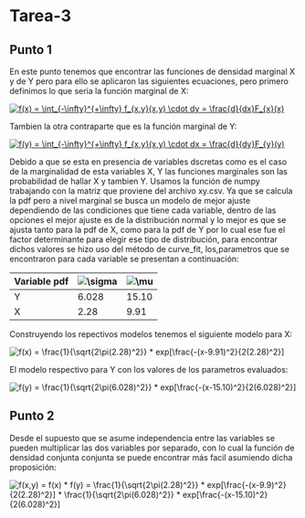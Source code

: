 # Tarea-3
## Punto 1
En este punto tenemos que encontrar las funciones de densidad marginal X y de Y pero para ello se aplicaron las siguientes ecuaciones, pero 
primero definimos lo que seria la función marginal de X: 

<a href="https://www.codecogs.com/eqnedit.php?latex=f(x)&space;=&space;\int_{-\infty}^{&plus;\infty}&space;f_{x,y}(x,y)&space;\cdot&space;dy&space;=&space;\frac{d}{dx}F_{x}(x)" target="_blank"><img src="https://latex.codecogs.com/svg.latex?f(x)&space;=&space;\int_{-\infty}^{&plus;\infty}&space;f_{x,y}(x,y)&space;\cdot&space;dy&space;=&space;\frac{d}{dx}F_{x}(x)" title="f(x) = \int_{-\infty}^{+\infty} f_{x,y}(x,y) \cdot dy = \frac{d}{dx}F_{x}(x)" /></a> 

Tambien la otra contraparte que es la función marginal de Y: 

<a href="https://www.codecogs.com/eqnedit.php?latex=f(y)&space;=&space;\int_{-\infty}^{&plus;\infty}&space;f_{x,y}(x,y)&space;\cdot&space;dx&space;=&space;\frac{d}{dy}F_{y}(y)" target="_blank"><img src="https://latex.codecogs.com/svg.latex?f(y)&space;=&space;\int_{-\infty}^{&plus;\infty}&space;f_{x,y}(x,y)&space;\cdot&space;dx&space;=&space;\frac{d}{dy}F_{y}(y)" title="f(y) = \int_{-\infty}^{+\infty} f_{x,y}(x,y) \cdot dx = \frac{d}{dy}F_{y}(y)" /></a>

Debido a que se esta en presencia de variables dscretas como es el caso de la marginalidad de esta variables X, Y las funciones marginales son las probabilidad de hallar X y tambien Y. Usamos la función de numpy trabajando con la matriz que proviene del archivo xy.csv. Ya que se calcula la pdf pero a nivel marginal se busca un modelo de mejor ajuste dependiendo de las condiciones que tiene cada variable, dentro de las opciones el mejor ajuste es de la distribución normal y lo mejor es que se ajusta tanto para la pdf de X, como para la pdf de Y por lo cual ese fue el factor determinante para elegir ese tipo de distribución, para encontrar dichos valores se hizo uso del método de curve_fit, los,parametros que se encontraron para cada variable se presentan a continuación:

|Variable pdf|<img src="https://latex.codecogs.com/gif.latex?\mu" title="\sigma" />|<img src="https://latex.codecogs.com/gif.latex?\sigma" title="\mu" />|
|---|---|---|
|Y|6.028|15.10|
|X|2.28|9.91|

Construyendo los repectivos modelos tenemos el siguiente modelo para X:

<img src="https://latex.codecogs.com/gif.latex?f(x)&space;=&space;\frac{1}{\sqrt{2\pi(2.28)^2}}&space;*&space;exp[\frac{-(x-9.91)^2}{2(2.28)^2}]" title="f(x) = \frac{1}{\sqrt{2\pi(2.28)^2}} * exp[\frac{-(x-9.91)^2}{2(2.28)^2}]" />

El modelo respectivo para Y con los valores de los parametros evaluados:

<img src="https://latex.codecogs.com/gif.latex?f(y)&space;=&space;\frac{1}{\sqrt{2\pi(6.028)^2}}&space;*&space;exp[\frac{-(x-15.10)^2}{2(6.028)^2}]" title="f(y) = \frac{1}{\sqrt{2\pi(6.028)^2}} * exp[\frac{-(x-15.10)^2}{2(6.028)^2}]" />

## Punto 2
Desde el supuesto que se asume independencia entre las variables se pueden multiplicar las dos variables por separado, con lo cual la función de densidad conjunta conjunta se puede encontrar más facil asumiendo dicha proposición:

<img src="https://latex.codecogs.com/gif.latex?f(x,y)&space;=&space;f(x)&space;*&space;f(y)&space;=&space;\frac{1}{\sqrt{2\pi(2.28)^2}}&space;*&space;exp[\frac{-(x-9.91)^2}{2(2.28)^2}]&space;*&space;\frac{1}{\sqrt{2\pi(6.028)^2}}&space;*&space;exp[\frac{-(x-15.10)^2}{2(6.028)^2}]" title="f(x,y) = f(x) * f(y) = \frac{1}{\sqrt{2\pi(2.28)^2}} * exp[\frac{-(x-9.9)^2}{2(2.28)^2}] * \frac{1}{\sqrt{2\pi(6.028)^2}} * exp[\frac{-(x-15.10)^2}{2(6.028)^2}]" />


